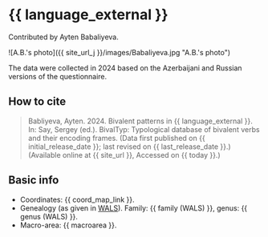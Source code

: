 # {{ language_external }}

Contributed by Ayten Babaliyeva.

![A.B.'s photo]({{ site_url_j }}/images/Babaliyeva.jpg "A.B.'s photo")

The data were collected in 2024 based on the Azerbaijani and Russian versions of the questionnaire.

## How to cite

> Babliyeva, Ayten. 2024. Bivalent patterns in {{ language_external }}. In: Say, Sergey (ed.). BivalTyp: Typological database of bivalent verbs and their encoding frames. (Data first published on {{ initial_release_date }}; last revised on {{ last_release_date }}.) (Available online at {{ site_url }}, Accessed on {{ today }}.)

## Basic info

- Coordinates: {{ coord_map_link }}.
- Genealogy (as given in [WALS](https://wals.info/)). Family: {{ family (WALS) }}, genus: {{ genus (WALS) }}.
- Macro-area: {{ macroarea }}.
